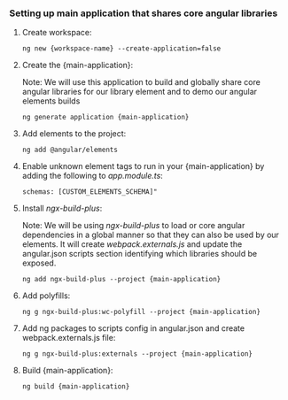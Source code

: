 ### Setting up main application that shares core angular libraries

 1. Create workspace: 
 
    `ng new {workspace-name} --create-application=false`

 2. Create the {main-application}:
 
    Note: We will use this application to build and globally share core angular libraries for our library element and to demo our angular elements builds  
 
    `ng generate application {main-application}`
 
 3. Add elements to the project:  
 
    `ng add @angular/elements`
 
 4. Enable unknown element tags to run in your {main-application} by adding the following to _app.module.ts_: 
 
    `schemas: [CUSTOM_ELEMENTS_SCHEMA]"`
 
 5. Install _ngx-build-plus_: 
    
    Note: We will be using _ngx-build-plus_ to load or core angular dependencies in a global manner so that they can also be used by our elements. It will create _webpack.externals.js_ and update the angular.json scripts section identifying which libraries should be exposed.
 
    `ng add ngx-build-plus --project {main-application}`
 
 6. Add polyfills: 
 
    `ng g ngx-build-plus:wc-polyfill --project {main-application}`   
 
 7. Add ng packages to scripts config in angular.json and create webpack.externals.js file: 
 
    `ng g ngx-build-plus:externals --project {main-application}`
 
 8. Build {main-application}: 
 
    `ng build {main-application}`
